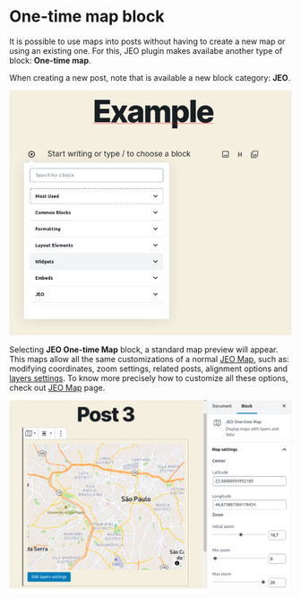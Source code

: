 # One-time map block

It is possible to use maps into posts without having to create a new map or using an existing one. For this, JEO plugin makes availabe another type of block: **One-time map**.

When creating a new post, note that is available a new block category: **JEO**.

![JEO block](img/JEO-block.png)

Selecting **JEO One-time Map** block, a standard map preview will appear. This maps allow all the same customizations of a normal [JEO Map](map-post.md), such as: modifying coordinates, zoom settings, related posts, alignment options and [layers settings](layer-post.md). To know more precisely how to customize all these options, check out [JEO Map](map-post.md) page.

![One-time Map Example](img/one-time-map-example.png)